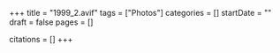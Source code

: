+++
title = "1999_2.avif"
tags = ["Photos"]
categories = []
startDate = ""
draft = false
pages = []

citations = []
+++
